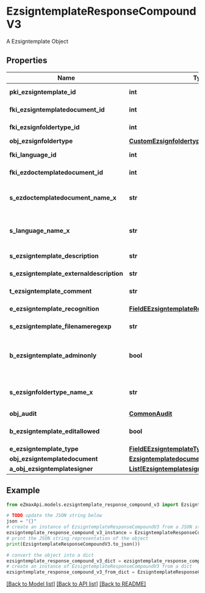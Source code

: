 # EzsigntemplateResponseCompoundV3

A Ezsigntemplate Object

## Properties

Name | Type | Description | Notes
------------ | ------------- | ------------- | -------------
**pki_ezsigntemplate_id** | **int** | The unique ID of the Ezsigntemplate | 
**fki_ezsigntemplatedocument_id** | **int** | The unique ID of the Ezsigntemplatedocument | [optional] 
**fki_ezsignfoldertype_id** | **int** | The unique ID of the Ezsignfoldertype. | [optional] 
**obj_ezsignfoldertype** | [**CustomEzsignfoldertypeTemplateResponse**](CustomEzsignfoldertypeTemplateResponse.md) |  | [optional] 
**fki_language_id** | **int** | The unique ID of the Language.  Valid values:  |Value|Description| |-|-| |1|French| |2|English| | 
**fki_ezdoctemplatedocument_id** | **int** | The unique ID of the Ezdoctemplatedocument | [optional] 
**s_ezdoctemplatedocument_name_x** | **str** | The name of the Ezdoctemplatedocument in the language of the requester | [optional] 
**s_language_name_x** | **str** | The Name of the Language in the language of the requester | 
**s_ezsigntemplate_description** | **str** | The description of the Ezsigntemplate | 
**s_ezsigntemplate_externaldescription** | **str** | The external description of the Ezsigntemplate | [optional] 
**t_ezsigntemplate_comment** | **str** | The comment of the Ezsigntemplate | [optional] 
**e_ezsigntemplate_recognition** | [**FieldEEzsigntemplateRecognition**](FieldEEzsigntemplateRecognition.md) |  | [optional] [default to FieldEEzsigntemplateRecognition.NO]
**s_ezsigntemplate_filenameregexp** | **str** | The filename regexp of the Ezsigntemplate. | [optional] 
**b_ezsigntemplate_adminonly** | **bool** | Whether the Ezsigntemplate can be accessed by admin users only (eUserType&#x3D;Normal) | 
**s_ezsignfoldertype_name_x** | **str** | The name of the Ezsignfoldertype in the language of the requester | [optional] 
**obj_audit** | [**CommonAudit**](CommonAudit.md) |  | 
**b_ezsigntemplate_editallowed** | **bool** | Whether the Ezsigntemplate if allowed to edit or not | 
**e_ezsigntemplate_type** | [**FieldEEzsigntemplateType**](FieldEEzsigntemplateType.md) |  | [optional] 
**obj_ezsigntemplatedocument** | [**EzsigntemplatedocumentResponse**](EzsigntemplatedocumentResponse.md) |  | [optional] 
**a_obj_ezsigntemplatesigner** | [**List[EzsigntemplatesignerResponseCompound]**](EzsigntemplatesignerResponseCompound.md) |  | 

## Example

```python
from eZmaxApi.models.ezsigntemplate_response_compound_v3 import EzsigntemplateResponseCompoundV3

# TODO update the JSON string below
json = "{}"
# create an instance of EzsigntemplateResponseCompoundV3 from a JSON string
ezsigntemplate_response_compound_v3_instance = EzsigntemplateResponseCompoundV3.from_json(json)
# print the JSON string representation of the object
print(EzsigntemplateResponseCompoundV3.to_json())

# convert the object into a dict
ezsigntemplate_response_compound_v3_dict = ezsigntemplate_response_compound_v3_instance.to_dict()
# create an instance of EzsigntemplateResponseCompoundV3 from a dict
ezsigntemplate_response_compound_v3_from_dict = EzsigntemplateResponseCompoundV3.from_dict(ezsigntemplate_response_compound_v3_dict)
```
[[Back to Model list]](../README.md#documentation-for-models) [[Back to API list]](../README.md#documentation-for-api-endpoints) [[Back to README]](../README.md)


